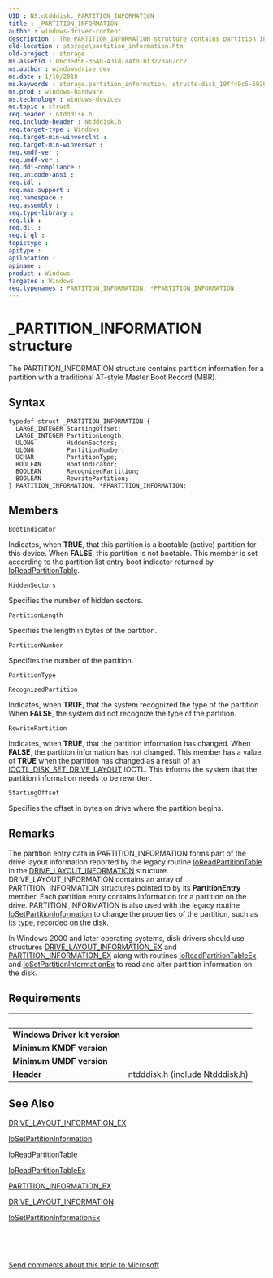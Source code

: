 ```yaml
---
UID : NS:ntdddisk._PARTITION_INFORMATION
title : _PARTITION_INFORMATION
author : windows-driver-content
description : The PARTITION_INFORMATION structure contains partition information for a partition with a traditional AT-style Master Boot Record (MBR).
old-location : storage\partition_information.htm
old-project : storage
ms.assetid : 06c3ed56-3640-431d-a4f0-bf3228a02cc2
ms.author : windowsdriverdev
ms.date : 1/10/2018
ms.keywords : storage.partition_information, structs-disk_19ff49c5-6929-46fb-a9c2-4850969a99a8.xml, PARTITION_INFORMATION structure [Storage Devices], PPARTITION_INFORMATION structure pointer [Storage Devices], ntdddisk/PPARTITION_INFORMATION, _PARTITION_INFORMATION, PPARTITION_INFORMATION, ntdddisk/PARTITION_INFORMATION, *PPARTITION_INFORMATION, PARTITION_INFORMATION
ms.prod : windows-hardware
ms.technology : windows-devices
ms.topic : struct
req.header : ntdddisk.h
req.include-header : Ntdddisk.h
req.target-type : Windows
req.target-min-winverclnt : 
req.target-min-winversvr : 
req.kmdf-ver : 
req.umdf-ver : 
req.ddi-compliance : 
req.unicode-ansi : 
req.idl : 
req.max-support : 
req.namespace : 
req.assembly : 
req.type-library : 
req.lib : 
req.dll : 
req.irql : 
topictype : 
apitype : 
apilocation : 
apiname : 
product : Windows
targetos : Windows
req.typenames : PARTITION_INFORMATION, *PPARTITION_INFORMATION
---
```


# _PARTITION_INFORMATION structure
The PARTITION_INFORMATION structure contains partition information for a partition with a traditional AT-style Master Boot Record (MBR).

## Syntax
````
typedef struct _PARTITION_INFORMATION {
  LARGE_INTEGER StartingOffset;
  LARGE_INTEGER PartitionLength;
  ULONG         HiddenSectors;
  ULONG         PartitionNumber;
  UCHAR         PartitionType;
  BOOLEAN       BootIndicator;
  BOOLEAN       RecognizedPartition;
  BOOLEAN       RewritePartition;
} PARTITION_INFORMATION, *PPARTITION_INFORMATION;
````

## Members


`BootIndicator`

Indicates, when <b>TRUE</b>, that this partition is a bootable (active) partition for this device. When <b>FALSE</b>, this partition is not bootable. This member is set according to the partition list entry boot indicator returned by <a href="..\ntddk\nf-ntddk-ioreadpartitiontable.md">IoReadPartitionTable</a>.

`HiddenSectors`

Specifies the number of hidden sectors.

`PartitionLength`

Specifies the length in bytes of the partition.

`PartitionNumber`

Specifies the number of the partition.

`PartitionType`



`RecognizedPartition`

Indicates, when <b>TRUE</b>, that the system recognized the type of the partition. When <b>FALSE</b>, the system did not recognize the type of the partition.

`RewritePartition`

Indicates, when <b>TRUE</b>, that the partition information has changed. When <b>FALSE</b>, the partition information has not changed. This member has a value of <b>TRUE</b> when the partition has changed as a result of an <a href="..\ntdddisk\ni-ntdddisk-ioctl_disk_set_drive_layout.md">IOCTL_DISK_SET_DRIVE_LAYOUT</a> IOCTL. This informs the system that the partition information needs to be rewritten.

`StartingOffset`

Specifies the offset in bytes on drive where the partition begins.

## Remarks
The partition entry data in PARTITION_INFORMATION forms part of the drive layout information reported by the legacy routine <a href="..\ntddk\nf-ntddk-ioreadpartitiontable.md">IoReadPartitionTable</a> in the <a href="..\ntdddisk\ns-ntdddisk-_drive_layout_information.md">DRIVE_LAYOUT_INFORMATION</a> structure. DRIVE_LAYOUT_INFORMATION contains an array of PARTITION_INFORMATION structures pointed to by its <b>PartitionEntry</b> member. Each partition entry contains information for a partition on the drive. PARTITION_INFORMATION is also used with the legacy routine <a href="..\ntddk\nf-ntddk-iosetpartitioninformation.md">IoSetPartitionInformation</a> to change the properties of the partition, such as its type, recorded on the disk. 

In Windows 2000 and later operating systems, disk drivers should use structures <a href="..\ntdddisk\ns-ntdddisk-_drive_layout_information_ex.md">DRIVE_LAYOUT_INFORMATION_EX</a> and <a href="..\ntdddisk\ns-ntdddisk-_partition_information_ex.md">PARTITION_INFORMATION_EX</a> along with routines <a href="..\ntddk\nf-ntddk-ioreadpartitiontableex.md">IoReadPartitionTableEx</a> and <a href="..\ntddk\nf-ntddk-iosetpartitioninformationex.md">IoSetPartitionInformationEx</a> to read and alter partition information on the disk.

## Requirements
| &nbsp; | &nbsp; |
| ---- |:---- |
| **Windows Driver kit version** |  |
| **Minimum KMDF version** |  |
| **Minimum UMDF version** |  |
| **Header** | ntdddisk.h (include Ntdddisk.h) |

## See Also

<a href="..\ntdddisk\ns-ntdddisk-_drive_layout_information_ex.md">DRIVE_LAYOUT_INFORMATION_EX</a>

<a href="..\ntddk\nf-ntddk-iosetpartitioninformation.md">IoSetPartitionInformation</a>

<a href="..\ntddk\nf-ntddk-ioreadpartitiontable.md">IoReadPartitionTable</a>

<a href="..\ntddk\nf-ntddk-ioreadpartitiontableex.md">IoReadPartitionTableEx</a>

<a href="..\ntdddisk\ns-ntdddisk-_partition_information_ex.md">PARTITION_INFORMATION_EX</a>

<a href="..\ntdddisk\ns-ntdddisk-_drive_layout_information.md">DRIVE_LAYOUT_INFORMATION</a>

<a href="..\ntddk\nf-ntddk-iosetpartitioninformationex.md">IoSetPartitionInformationEx</a>

 

 

<a href="mailto:wsddocfb@microsoft.com?subject=Documentation%20feedback [storage\storage]:%20PARTITION_INFORMATION structure%20 RELEASE:%20(1/10/2018)&amp;body=%0A%0APRIVACY STATEMENT%0A%0AWe use your feedback to improve the documentation. We don't use your email address for any other purpose, and we'll remove your email address from our system after the issue that you're reporting is fixed. While we're working to fix this issue, we might send you an email message to ask for more info. Later, we might also send you an email message to let you know that we've addressed your feedback.%0A%0AFor more info about Microsoft's privacy policy, see http://privacy.microsoft.com/en-us/default.aspx." title="Send comments about this topic to Microsoft">Send comments about this topic to Microsoft</a>
